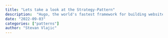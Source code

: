 ```yaml
---
title: "Lets take a look at the Strategy-Pattern"
description:  "Hugo, the world's fastest framework for building websites"
date: "2022-09-03"
categories: ["patterns"]
author: "Stevan Vlajic"
---
```



